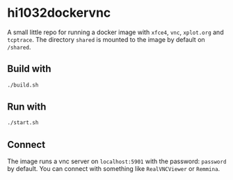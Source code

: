 # hi1032dockervnc

A small little repo for running a docker image with `xfce4`, `vnc`, `xplot.org` and `tcptrace`.
The directory `shared` is mounted to the image by default on `/shared`.

## Build with

```bash
./build.sh
```

## Run with

```bash
./start.sh
```

## Connect

The image runs a vnc server on `localhost:5901` with the password: `password` by default. You can connect with something like `RealVNCViewer` or `Remmina`.
